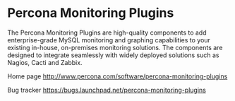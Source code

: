 # Percona Monitoring Plugins

The Percona Monitoring Plugins are high-quality components to add enterprise-grade MySQL monitoring and graphing capabilities to your existing in-house, on-premises monitoring solutions. The components are designed to integrate seamlessly with widely deployed solutions such as Nagios, Cacti and Zabbix.

Home page http://www.percona.com/software/percona-monitoring-plugins

Bug tracker https://bugs.launchpad.net/percona-monitoring-plugins
